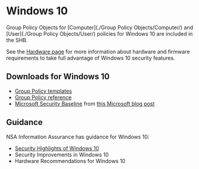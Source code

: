 # Windows 10
Group Policy Objects for [Computer](./Group Policy Objects/Computer/) and [User](./Group Policy Objects/User/) policies for Windows 10 are included in the SHB.

See the [Hardware page](./../Hardware/README.md) for more information about hardware and firmware requirements to take full advantage of Windows 10 security features.

## Downloads for Windows 10
* [Group Policy templates](https://www.microsoft.com/en-us/download/details.aspx?id=48257)
* [Group Policy reference](https://www.microsoft.com/en-us/download/details.aspx?id=25250)
* [Microsoft Security Baseline](http://blogs.technet.com/cfs-filesystemfile.ashx/__key/telligent-evolution-components-attachments/01-4062-00-00-03-65-94-81/Windows-10-TH2-Security-Baseline.zip) from [this Microsoft blog post](http://blogs.technet.com/b/secguide/archive/2016/01/22/security-baseline-for-windows-10-v1511-quot-threshold-2-quot-final.aspx)

## Guidance
NSA Information Assurance has guidance for Windows 10:
* [Security Highlights of Windows 10](https://www.iad.gov/iad/library/ia-guidance/security-configuration/operating-systems/security-highlights-of-windows-10.cfm)
* Security Improvements in Windows 10
* Hardware Recommendations for Windows 10


